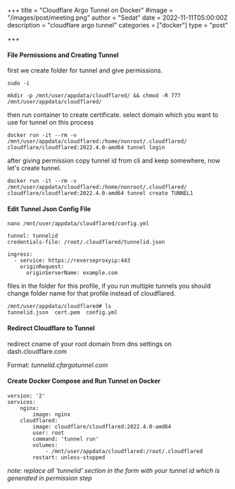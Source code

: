 +++
title = "Cloudflare Argo Tunnel on Docker"
#image = "/images/post/meeting.png"
author = "Sedat"
date = 2022-11-11T05:00:00Z
description = "cloudflare argo tunnel"
categories = ["docker"]
type = "post"

+++
#### File Permissions and Creating Tunnel

first we create folder for tunnel and give permissions.

```
sudo -i

mkdir -p /mnt/user/appdata/cloudflared/ && chmod -R 777 /mnt/user/appdata/cloudflared/
```

then run container to create certificate. select domain which you want to use for tunnel on this process


```
docker run -it --rm -v /mnt/user/appdata/cloudflared:/home/nonroot/.cloudflared/ cloudflare/cloudflared:2022.4.0-amd64 tunnel login
```

after giving permission copy tunnel id from cli and keep somewhere, now let's create tunnel.

```
docker run -it --rm -v /mnt/user/appdata/cloudflared:/home/nonroot/.cloudflared/ cloudflare/cloudflared:2022.4.0-amd64 tunnel create TUNNEL1
```

#### Edit Tunnel Json Config File

`nano /mnt/user/appdata/cloudflared/config.yml`


```
tunnel: tunnelid
credentials-file: /root/.cloudflared/tunnelid.json

ingress:
  - service: https://reverseproxyip:443
    originRequest:
      originServerName: example.com
```

files in the folder for this profile, if you run multiple tunnels you should change folder name for that profile instead of cloudflared.


```
/mnt/user/appdata/cloudflared# ls
tunnelid.json  cert.pem  config.yml
```

#### Redirect Cloudflare to Tunnel


redirect cname of your root domain from dns settings on dash.cloudflare.com

Format: *tunnelid.cfargotunnel.com*

#### Create Docker Compose and Run Tunnel on Docker

```
version: '2'
services:
    nginx:
        image: nginx
    cloudflared:
        image: cloudflare/cloudflared:2022.4.0-amd64
        user: root
        command: 'tunnel run'
        volumes:
            - /mnt/user/appdata/cloudflared:/root/.cloudflared
        restart: unless-stopped
```

*note: replace all 'tunnelid' section in the form with your tunnel id which is generated in permission step*
